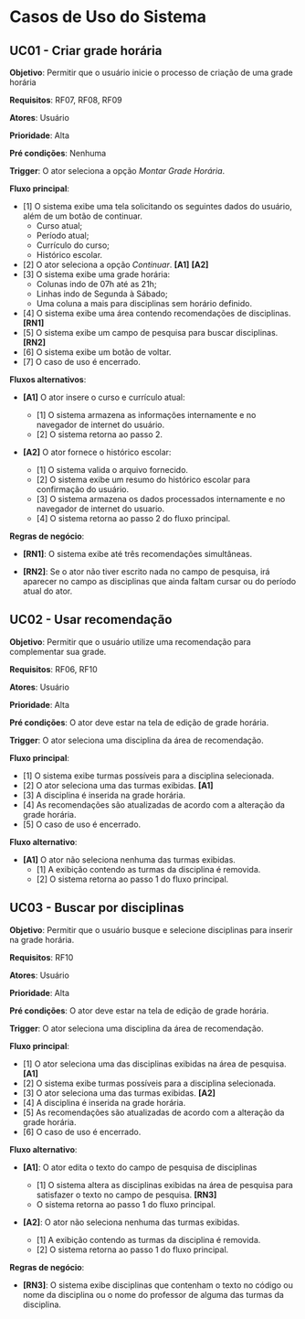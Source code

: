 # Casos de Uso do Sistema

## UC01 - Criar grade horária

**Objetivo**: Permitir que o usuário inicie o processo de criação de uma grade horária

**Requisitos**: RF07, RF08, RF09

**Atores**: Usuário

**Prioridade**: Alta

**Pré condições**: Nenhuma

**Trigger**: O ator seleciona a opção _Montar Grade Horária_.

**Fluxo principal**:

* [1] O sistema exibe uma tela solicitando os seguintes dados do usuário, além de um botão de continuar.
  * Curso atual;
  * Período atual;
  * Currículo do curso;
  * Histórico escolar.
* [2] O ator seleciona a opção _Continuar_. **[A1]** **[A2]**
* [3] O sistema exibe uma grade horária:
  * Colunas indo de 07h até as 21h;
  * Linhas indo de Segunda à Sábado;
  * Uma coluna a mais para disciplinas sem horário definido.
* [4] O sistema exibe uma área contendo recomendações de disciplinas. **[RN1]**
* [5] O sistema exibe um campo de pesquisa para buscar disciplinas. **[RN2]**
* [6] O sistema exibe um botão de voltar.
* [7] O caso de uso é encerrado.

**Fluxos alternativos**:

* **[A1]** O ator insere o curso e currículo atual:
  * [1] O sistema armazena as informações internamente e no navegador de internet do usuário.
  * [2] O sistema retorna ao passo 2.

* **[A2]** O ator fornece o histórico escolar:
  * [1] O sistema valida o arquivo fornecido.
  * [2] O sistema exibe um resumo do histórico escolar para confirmação do usuário.
  * [3] O sistema armazena os dados processados internamente e no navegador de internet do usuario.
  * [4] O sistema retorna ao passo 2 do fluxo principal.

**Regras de negócio**:

* **[RN1]**: O sistema exibe até três recomendações simultâneas.

* **[RN2]**: Se o ator não tiver escrito nada no campo de pesquisa, irá aparecer no campo as disciplinas que ainda faltam cursar ou do período atual do ator.

## UC02 - Usar recomendação

**Objetivo**: Permitir que o usuário utilize uma recomendação para complementar sua grade.

**Requisitos**: RF06, RF10

**Atores**: Usuário

**Prioridade**: Alta

**Pré condições**: O ator deve estar na tela de edição de grade horária.

**Trigger**: O ator seleciona uma disciplina da área de recomendação.

**Fluxo principal**:

* [1] O sistema exibe turmas possíveis para a disciplina selecionada.
* [2] O ator seleciona uma das turmas exibidas. **[A1]**
* [3] A disciplina é inserida na grade horária.
* [4] As recomendações são atualizadas de acordo com a alteração da grade horária.
* [5] O caso de uso é encerrado.

**Fluxo alternativo**:

* **[A1]** O ator não seleciona nenhuma das turmas exibidas.
  * [1] A exibição contendo as turmas da disciplina é removida.
  * [2] O sistema retorna ao passo 1 do fluxo principal.

## UC03 - Buscar por disciplinas

**Objetivo**: Permitir que o usuário busque e selecione disciplinas para inserir na grade horária.

**Requisitos**: RF10

**Atores**: Usuário

**Prioridade**: Alta

**Pré condições**: O ator deve estar na tela de edição de grade horária.

**Trigger**: O ator seleciona uma disciplina da área de recomendação.

**Fluxo principal**:

* [1] O ator seleciona uma das disciplinas exibidas na área de pesquisa. **[A1]**
* [2] O sistema exibe turmas possíveis para a disciplina selecionada.
* [3] O ator seleciona uma das turmas exibidas. **[A2]**
* [4] A disciplina é inserida na grade horária.
* [5] As recomendações são atualizadas de acordo com a alteração da grade horária.
* [6] O caso de uso é encerrado.

**Fluxo alternativo**:

* **[A1]**: O ator edita o texto do campo de pesquisa de disciplinas
  * [1] O sistema altera as disciplinas exibidas na área de pesquisa para satisfazer o texto no campo de pesquisa. **[RN3]**
  * O sistema retorna ao passo 1 do fluxo principal.

* **[A2]**: O ator não seleciona nenhuma das turmas exibidas.
  * [1] A exibição contendo as turmas da disciplina é removida.
  * [2] O sistema retorna ao passo 1 do fluxo principal.

**Regras de negócio**:

* **[RN3]**: O sistema exibe disciplinas que contenham o texto no código ou nome da disciplina ou o nome do professor de alguma das turmas da disciplina.
